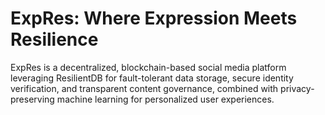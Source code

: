 # ExpRes: Where Expression Meets Resilience
ExpRes is a decentralized, blockchain-based social media platform leveraging ResilientDB for fault-tolerant data storage, secure identity verification, and transparent content governance, combined with privacy-preserving machine learning for personalized user experiences.
